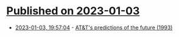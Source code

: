 # [Published on 2023-01-03](index.md)

* [2023-01-03, 19:57:04](https://news.ycombinator.com/item?id=34237090) - [AT&T's predictions of the future (1993)](https://www.youtube.com/watch?v=Xm9jr0cSqZo)
